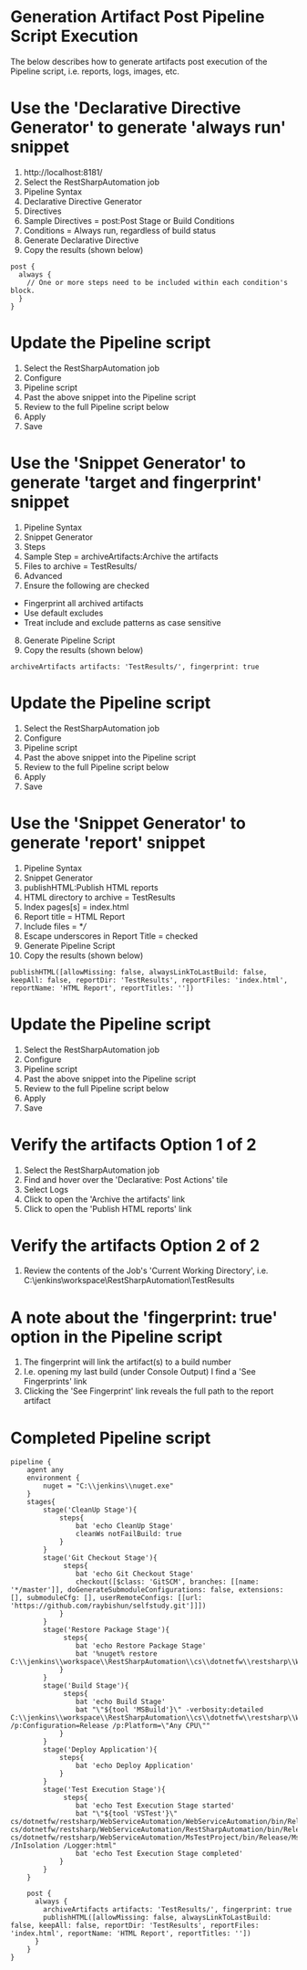 # Generation Artifact Post Pipeline Script Execution

The below describes how to generate artifacts post execution of the Pipeline script, i.e. reports, logs, images, etc.

# Use the 'Declarative Directive Generator' to generate 'always run' snippet
1. http://localhost:8181/
2. Select the RestSharpAutomation job
3. Pipeline Syntax
4. Declarative Directive Generator
5. Directives
6. Sample Directives = post:Post Stage or Build Conditions
7. Conditions = Always run, regardless of build status
8. Generate Declarative Directive
9. Copy the results (shown below)
```
post {
  always {
    // One or more steps need to be included within each condition's block.
  }
}
```

# Update the Pipeline script
1. Select the RestSharpAutomation job
2. Configure
3. Pipeline script
4. Past the above snippet into the Pipeline script
5. Review to the full Pipeline script below
6. Apply
7. Save

# Use the 'Snippet Generator' to generate 'target and fingerprint' snippet
1. Pipeline Syntax
2. Snippet Generator
3. Steps
4. Sample Step = archiveArtifacts:Archive the artifacts
5. Files to archive = TestResults/
6. Advanced
7. Ensure the following are checked
- Fingerprint all archived artifacts
- Use default excludes
- Treat include and exclude patterns as case sensitive
8. Generate Pipeline Script
9. Copy the results (shown below)
```
archiveArtifacts artifacts: 'TestResults/', fingerprint: true
```

# Update the Pipeline script
1. Select the RestSharpAutomation job
2. Configure
3. Pipeline script
4. Past the above snippet into the Pipeline script
5. Review to the full Pipeline script below
6. Apply
7. Save

# Use the 'Snippet Generator' to generate 'report' snippet
1. Pipeline Syntax
2. Snippet Generator
3. publishHTML:Publish HTML reports
4. HTML directory to archive = TestResults
5. Index pages[s] = index.html
6. Report title = HTML Report
7. Include files = **/*
8. Escape underscores in Report Title = checked
9. Generate Pipeline Script
10. Copy the results (shown below)
```
publishHTML([allowMissing: false, alwaysLinkToLastBuild: false, keepAll: false, reportDir: 'TestResults', reportFiles: 'index.html', reportName: 'HTML Report', reportTitles: ''])
```
# Update the Pipeline script
1. Select the RestSharpAutomation job
2. Configure
3. Pipeline script
4. Past the above snippet into the Pipeline script
5. Review to the full Pipeline script below
6. Apply
7. Save

# Verify the artifacts Option 1 of 2
1. Select the RestSharpAutomation job
2. Find and hover over the 'Declarative: Post Actions' tile
3. Select Logs 
4. Click to open the 'Archive the artifacts' link
5. Click to open the 'Publish HTML reports' link

# Verify the artifacts Option 2 of 2
1. Review the contents of the Job's 'Current Working Directory', i.e. C:\jenkins\workspace\RestSharpAutomation\TestResults

# A note about the 'fingerprint: true' option in the Pipeline script
1. The fingerprint will link the artifact(s) to a build number
2. I.e. opening my last build (under Console Output) I find a 'See Fingerprints' link
3. Clicking the 'See Fingerprint' link reveals the full path to the report artifact

# Completed Pipeline script
```
pipeline {
    agent any
    environment {
        nuget = "C:\\jenkins\\nuget.exe"
    }
    stages{
        stage('CleanUp Stage'){
            steps{
                bat 'echo CleanUp Stage'
                cleanWs notFailBuild: true
            }
        }
        stage('Git Checkout Stage'){
             steps{
                bat 'echo Git Checkout Stage'
                checkout([$class: 'GitSCM', branches: [[name: '*/master']], doGenerateSubmoduleConfigurations: false, extensions: [], submoduleCfg: [], userRemoteConfigs: [[url: 'https://github.com/raybishun/selfstudy.git']]])
            }
        }
        stage('Restore Package Stage'){
             steps{
                bat 'echo Restore Package Stage'
                bat '%nuget% restore C:\\jenkins\\workspace\\RestSharpAutomation\\cs\\dotnetfw\\restsharp\\WebServiceAutomation\\WebServiceAutomation.sln'
            }
        }
        stage('Build Stage'){
             steps{
                bat 'echo Build Stage'
                bat "\"${tool 'MSBuild'}\" -verbosity:detailed C:\\jenkins\\workspace\\RestSharpAutomation\\cs\\dotnetfw\\restsharp\\WebServiceAutomation\\WebServiceAutomation.sln /p:Configuration=Release /p:Platform=\"Any CPU\""
            }
        }
        stage('Deploy Application'){
            steps{
                bat 'echo Deploy Application'
            }
        }
        stage('Test Execution Stage'){
             steps{
                bat 'echo Test Execution Stage started'
                bat "\"${tool 'VSTest'}\" cs/dotnetfw/restsharp/WebServiceAutomation/WebServiceAutomation/bin/Release/WebServiceAutomation.dll cs/dotnetfw/restsharp/WebServiceAutomation/RestSharpAutomation/bin/Release/RestSharpAutomation.dll cs/dotnetfw/restsharp/WebServiceAutomation/MsTestProject/bin/Release/MsTestProject.dll /InIsolation /Logger:html"
                bat 'echo Test Execution Stage completed'
            }
        }
    }
    
    post {
      always {
        archiveArtifacts artifacts: 'TestResults/', fingerprint: true
        publishHTML([allowMissing: false, alwaysLinkToLastBuild: false, keepAll: false, reportDir: 'TestResults', reportFiles: 'index.html', reportName: 'HTML Report', reportTitles: ''])
      }
    }
}
```